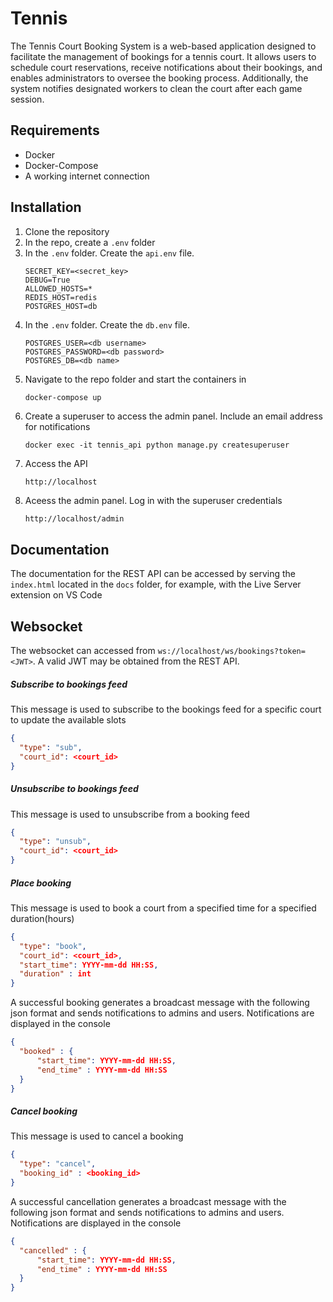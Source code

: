 # Tennis
The Tennis Court Booking System is a web-based application designed to
facilitate the management of bookings for a tennis court. It allows users to schedule court
reservations, receive notifications about their bookings, and enables administrators to
oversee the booking process. Additionally, the system notifies designated workers to clean
the court after each game session.

## Requirements
- Docker
- Docker-Compose
- A working internet connection

## Installation
1. Clone the repository
2. In the repo, create a `.env` folder
3. In the `.env` folder. Create the `api.env` file.
   ```env
   SECRET_KEY=<secret_key>
   DEBUG=True
   ALLOWED_HOSTS=*
   REDIS_HOST=redis
   POSTGRES_HOST=db
   ```
5. In the `.env` folder. Create the `db.env` file.
   ```env
   POSTGRES_USER=<db username>
   POSTGRES_PASSWORD=<db password>
   POSTGRES_DB=<db name>
   ```
6. Navigate to the repo folder and start the containers in 
   ```bash
   docker-compose up
   ```
8. Create a superuser to access the admin panel. Include an email address for notifications
   ```
   docker exec -it tennis_api python manage.py createsuperuser
   ```
9. Access the API
   ```
   http://localhost
   ```
11. Aceess the admin panel. Log in with the superuser credentials
    ```
    http://localhost/admin
    ```


## Documentation
The documentation for the REST API can be accessed by serving the `index.html` located in the `docs` folder, for example, with
the Live Server extension on VS Code

## Websocket
The websocket can accessed from `ws://localhost/ws/bookings?token=<JWT>`. A valid JWT may be obtained from the REST API. 
##### Subscribe to bookings feed
This message is used to subscribe to the bookings feed for a specific court to update the available slots
```json
{
  "type": "sub",
  "court_id": <court_id>
}
```
##### Unsubscribe to bookings feed
This message is used to unsubscribe from a booking feed
```json
{
  "type": "unsub",
  "court_id": <court_id>
}
```
##### Place booking
This message is used to book a court from a specified time for a specified duration(hours)
```json
{
  "type": "book",
  "court_id": <court_id>,
  "start_time": YYYY-mm-dd HH:SS,
  "duration" : int
}
```
A successful booking generates a broadcast message with the following json format and sends notifications to admins and users. Notifications are displayed in the console
```json
{
  "booked" : {
      "start_time": YYYY-mm-dd HH:SS,
      "end_time" : YYYY-mm-dd HH:SS
  }
}
```
##### Cancel booking
This message is used to cancel a booking
```json
{
  "type": "cancel",
  "booking_id" : <booking_id>
}
```
A successful cancellation generates a broadcast message with the following json format and sends notifications to admins and users. Notifications are displayed in the console
```json
{
  "cancelled" : {
      "start_time": YYYY-mm-dd HH:SS,
      "end_time" : YYYY-mm-dd HH:SS
  }
}
```




